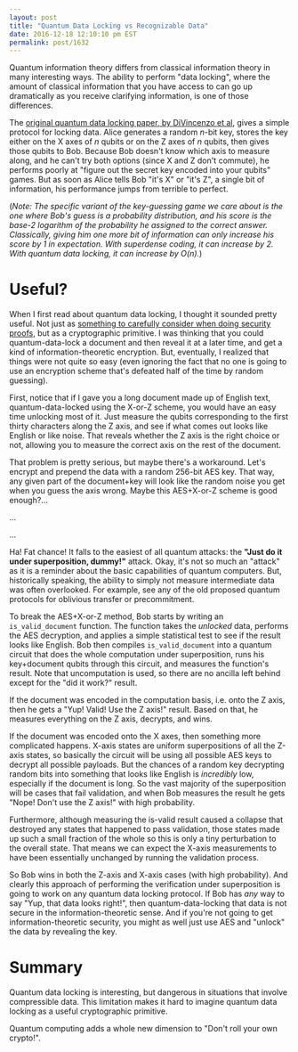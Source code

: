 ```yaml
---
layout: post
title: "Quantum Data Locking vs Recognizable Data"
date: 2016-12-18 12:10:10 pm EST
permalink: post/1632
---
```


Quantum information theory differs from classical information theory in many interesting ways.
The ability to perform "data locking", where the amount of classical information that you have access to can go up dramatically as you receive clarifying information, is one of those differences.

The [original quantum data locking paper, by DiVincenzo et al](https://arxiv.org/abs/quant-ph/0303088), gives a simple protocol for locking data.
Alice generates a random $n$-bit key, stores the key either on the X axes of $n$ qubits or on the Z axes of $n$ qubits, then gives those qubits to Bob.
Because Bob doesn't know which axis to measure along, and he can't try both options (since X and Z don't commute), he performs poorly at "figure out the secret key encoded into your qubits" games.
But as soon as Alice tells Bob "it's X" or "it's Z", a single bit of information, his performance jumps from terrible to perfect.

(*Note: The specific variant of the key-guessing game we care about is the one where Bob's guess is a probability distribution, and his score is the base-2 logarithm of the probability he assigned to the correct answer.
Classically, giving him one more bit of information can only increase his score by 1 in expectation.
With superdense coding, it can increase by 2.
With quantum data locking, it can increase by $O(n)$.*)

# Useful?

When I first read about quantum data locking, I thought it sounded pretty useful.
Not just as [something to carefully consider when doing security proofs](http://journals.aps.org/prl/abstract/10.1103/PhysRevLett.98.140502), but as a cryptographic primitive.
I was thinking that you could quantum-data-lock a document and then reveal it at a later time, and get a kind of information-theoretic encryption.
But, eventually, I realized that things were not quite so easy (even ignoring the fact that no one is going to use an encryption scheme that's defeated half of the time by random guessing).

First, notice that if I gave you a long document made up of English text, quantum-data-locked using the X-or-Z scheme, you would have an easy time unlocking most of it.
Just measure the qubits corresponding to the first thirty characters along the Z axis, and see if what comes out looks like English or like noise.
That reveals whether the Z axis is the right choice or not, allowing you to measure the correct axis on the rest of the document.

That problem is pretty serious, but maybe there's a workaround.
Let's encrypt and prepend the data with a random 256-bit AES key.
That way, any given part of the document+key will look like the random noise you get when you guess the axis wrong.
Maybe this AES+X-or-Z scheme is good enough?...

...

...

Ha!
Fat chance!
It falls to the easiest of all quantum attacks: the **"Just do it under superposition, dummy!"** attack.
Okay, it's not so much an "attack" as it is a reminder about the basic capabilities of quantum computers.
But, historically speaking, the ability to simply not measure intermediate data was often overlooked.
For example, see any of the old proposed quantum protocols for oblivious transfer or precommitment.

To break the AES+X-or-Z method, Bob starts by writing an `is_valid_document` function.
The function takes the *unlocked* data, performs the AES decryption, and applies a simple statistical test to see if the result looks like English.
Bob then compiles `is_valid_document` into a quantum circuit that does the whole computation under superposition, runs his key+document qubits through this circuit, and measures the function's result.
Note that uncomputation is used, so there are no ancilla left behind except for the "did it work?" result.

If the document was encoded in the computation basis, i.e. onto the Z axis, then he gets a "Yup! Valid! Use the Z axis!" result.
Based on that, he measures everything on the Z axis, decrypts, and wins.

If the document was encoded onto the X axes, then something more complicated happens.
X-axis states are uniform superpositions of all the Z-axis states, so basically the circuit will be using all possible AES keys to decrypt all possible payloads.
But the chances of a random key decrypting random bits into something that looks like English is *incredibly* low, especially if the document is long.
So the vast majority of the superposition will be cases that fail validation, and when Bob measures the result he gets "Nope! Don't use the Z axis!" with high probability.

Furthermore, although measuring the is-valid result caused a collapse that destroyed any states that happened to pass validation, those states made up such a small fraction of the whole so this is only a tiny perturbation to the overall state.
That means we can expect the X-axis measurements to have been essentially unchanged by running the validation process.

So Bob wins in both the Z-axis and X-axis cases (with high probability).
And clearly this approach of performing the verification under superposition is going to work on any quantum data locking protocol.
If Bob has *any* way to say "Yup, that data looks right!", then quantum-data-locking that data is not secure in the information-theoretic sense.
And if you're not going to get information-theoretic security, you might as well just use AES and "unlock" the data by revealing the key.

# Summary

Quantum data locking is interesting, but dangerous in situations that involve compressible data.
This limitation makes it hard to imagine quantum data locking as a useful cryptographic primitive.

Quantum computing adds a whole new dimension to "Don't roll your own crypto!".
